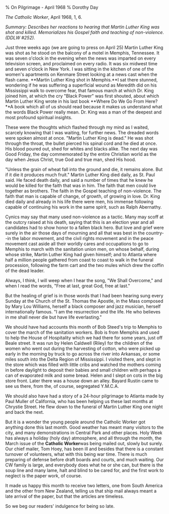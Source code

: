 % On Pilgrimage - April 1968
% Dorothy Day

*The Catholic Worker*, April 1968, 1, 6.

*Summary: Describes her reactions to hearing that Martin Luther King was
shot and killed. Memorializes his Gospel faith and teaching of
non-violence. (DDLW \#252).*

Just three weeks ago (we are going to press on April 25) Martin Luther
King was shot as he stood on the balcony of a motel in Memphis,
Tennessee. It was seven o'clock in the evening when the news was
imparted on every television screen, and proclaimed on every radio. It
was six midwest time and seven o'clock in New York. I was sitting in the
kitchen of one of the women's apartments on Kenmare Street looking at a
news cast when the flash came. **Martin Luther King shot in Memphis.**I
sat there stunned, wondering if he was suffering a superficial wound as
Meredith did on his Mississippi walk to overcome fear, that famous march
at which Dr. King joined him, at which the cry "Black Power" was first
shouted, about which Martin Luther King wrote in his last book **Where
Do We Go From Here?**A book which all of us should read because it makes
us understand what the words Black Power really mean. Dr. King was a man
of the deepest and most profound spiritual insights.

These were the thoughts which flashed through my mind as I waited,
scarcely knowing that I was waiting, for further news. The dreaded words
were spoken almost at once. "Martin Luther King is dead." He was shot
through the throat, the bullet pierced his spinal cord and he died at
once. His blood poured out, shed for whites and blacks alike. The next
day was Good Friday, the day commemorated by the entire Christian world
as the day when Jesus Christ, true God and true man, shed His hood.

"Unless the grain of wheat fall into the ground and die, it remains
alone. But if it die it produces much fruit." Martin Luther King died
daily, as St. Paul said. He faced death daily, and said a number of
times that he knew he would be killed for the faith that was in him. The
faith that men could live together as brothers. The faith in the Gospel
teaching of non-violence. The faith that man is capable of change, of
growth, of growing in love. Dr. King died daily and already in his life
there were men, his immense following capable of continuing his work in
the same spirit, such as Ralph Abernathy.

Cynics may say that many used non-violence as a tactic. Many may scoff
at the outcry raised at his death, saying that this is an election year
and all candidates had to show honor to a fallen black hero. But love
and grief were surely in the air those days of mourning and all that was
best in the country--in the labor movement, and the civil rights
movement and in the peace movement cast aside all their worldly cares
and occupations to go to Memphis to march with the sanitation union men,
on whose behalf, during whose strike, Martin Luther King had given
himself; and to Atlanta where half a million people gathered from coast
to coast to walk in the funeral procession, following the farm cart and
the two mules which drew the coffin of the dead leader.

Always, I think, I will weep when I hear the song, "We Shall Overcome,"
and when I read the words, "Free at last, great God, free at last."

But the healing of grief is in those words that I had been hearing sung
every Sunday at the Church of the St. Thomas the Apostle, in the Mass
composed by Mary Lou Williams, herself a black composer and jazz
musician, herself internationally famous. "I am the resurrection and the
life. He who believes in me shall never die but have life everlasting."

We should have had accounts this month of Bob Steed's trip to Memphis to
cover the march of the sanitation workers. Bob is from Memphis and used
to help the House of Hospitality which we had there for some years, just
off Beale street. It was run by Helen Caldwell (Riley) for the children
of the women who went out during the harvesting of cotton, who were
picked up early in the morning by truck to go across the river into
Arkansas, or some miles south into the Delta Region of Mississippi. I
visited there, and slept in the store which was filled with little cribs
and watched the mothers coming in before daylight to deposit their
babies and small children with perhaps a can of evaporated milk and some
bread. Helen and I slept on cots in the big store front. Later there was
a house down an alley. Bayard Rustin came to see us there, from the, of
course, segregated Y.M.C.A.

We should also have had a story of a 24-hour pilgrimage to Atlanta made
by Paul Muller of California, who has been helping us these last months
at Chrystie Street. He flew down to the funeral of Martin Luther King
one night and back the next.

But it is a wonder the young people around the Catholic Worker got
anything done this last month. Good weather has meant many visitors to
the city, and many demonstrations in Central Park and other places. Holy
Week has always a holiday (holy day) atmosphere, and all through the
month, the March issue of the **Catholic Worker**was being mailed out,
slowly but surely. Our chief mailer, Tom Hoey, has been ill and besides
that there is a constant turnover of volunteers, what with this being
war time. There is much preparing of defense before draft boards and
courts, and much waiting. Our CW family is large, and everybody does
what he or she can, but there is the soup line and many lame, halt and
blind to be cared for, and the first work to neglect is the paper work,
of course.

It made us happy this month to receive two letters, one from South
America and the other from New Zealand, telling us that ship mail always
meant a late arrival of the paper, but that the articles are timeless.

So we beg our readers' indulgence for being so late.
